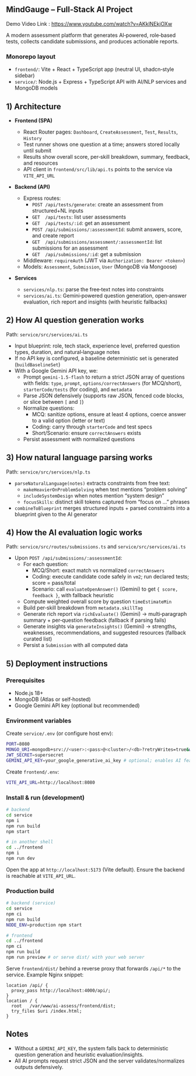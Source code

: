 ## MindGauge – Full‑Stack AI Project
Demo Video Link : https://www.youtube.com/watch?v=AKklNEkjOXw

A modern assessment platform that generates AI‑powered, role‑based tests, collects candidate submissions, and produces actionable reports.

### Monorepo layout

- `frontend/`: Vite + React + TypeScript app (neutral UI, shadcn‑style sidebar)
- `service/`: Node.js + Express + TypeScript API with AI/NLP services and MongoDB models

## 1) Architecture

- **Frontend (SPA)**
  - React Router pages: `Dashboard`, `CreateAssessment`, `Test`, `Results`, `History`
  - Test runner shows one question at a time; answers stored locally until submit
  - Results show overall score, per‑skill breakdown, summary, feedback, and resources
  - API client in `frontend/src/lib/api.ts` points to the service via `VITE_API_URL`

- **Backend (API)**
  - Express routes:
    - `POST /api/tests/generate`: create an assessment from structured+NL inputs
    - `GET  /api/tests`: list user assessments
    - `GET  /api/tests/:id`: get an assessment
    - `POST /api/submissions/:assessmentId`: submit answers, score, and create report
    - `GET  /api/submissions/assessment/:assessmentId`: list submissions for an assessment
    - `GET  /api/submissions/:id`: get a submission
  - Middleware: `requireAuth` (JWT via `Authorization: Bearer <token>`) 
  - Models: `Assessment`, `Submission`, `User` (MongoDB via Mongoose)

- **Services**
  - `services/nlp.ts`: parse the free‑text notes into constraints
  - `services/ai.ts`: Gemini‑powered question generation, open‑answer evaluation, rich report and insights (with heuristic fallbacks)

## 2) How AI question generation works

Path: `service/src/services/ai.ts`

- Input blueprint: role, tech stack, experience level, preferred question types, duration, and natural‑language notes
- If no API key is configured, a baseline deterministic set is generated (`buildBaselineSet`)
- With a Google Gemini API key, we:
  - Prompt `gemini-1.5-flash` to return a strict JSON array of questions with fields: `type`, `prompt`, `options/correctAnswers` (for MCQ/short), `starterCode/tests` (for coding), and `metadata`
  - Parse JSON defensively (supports raw JSON, fenced code blocks, or slice between `[` and `]`)
  - Normalize questions:
    - MCQ: sanitize options, ensure at least 4 options, coerce answer to a valid option (letter or text)
    - Coding: carry through `starterCode` and test specs
    - Short/Scenario: ensure `correctAnswers` exists
  - Persist assessment with normalized questions

## 3) How natural language parsing works

Path: `service/src/services/nlp.ts`

- `parseNaturalLanguage(notes)` extracts constraints from free text:
  - `makeHeavierOnProblemSolving` when text mentions “problem solving”
  - `includeSystemDesign` when notes mention “system design”
  - `focusSkills`: distinct skill tokens captured from “focus on …” phrases
- `combineToBlueprint` merges structured inputs + parsed constraints into a blueprint given to the AI generator

## 4) How the AI evaluation logic works

Path: `service/src/routes/submissions.ts` and `service/src/services/ai.ts`

- Upon `POST /api/submissions/:assessmentId`:
  - For each question:
    - MCQ/Short: exact match vs normalized `correctAnswers`
    - Coding: execute candidate code safely in `vm2`; run declared tests; score = pass/total
    - Scenario: call `evaluateOpenAnswer()` (Gemini) to get `{ score, feedback }`, with fallback heuristic
  - Compute weighted overall score by question `timeEstimateMin`
  - Build per‑skill breakdown from `metadata.skillTag`
  - Generate rich report via `richEvaluate()` (Gemini) → multi‑paragraph summary + per‑question feedback (fallback if parsing fails)
  - Generate insights via `generateInsights()` (Gemini) → strengths, weaknesses, recommendations, and suggested resources (fallback curated list)
  - Persist a `Submission` with all computed data

## 5) Deployment instructions

### Prerequisites

- Node.js 18+
- MongoDB (Atlas or self‑hosted)
- Google Gemini API key (optional but recommended)

### Environment variables

Create `service/.env` (or configure host env):

```bash
PORT=8080
MONGO_URI=mongodb+srv://<user>:<pass>@<cluster>/<db>?retryWrites=true&w=majority
JWT_SECRET=supersecret
GEMINI_API_KEY=your_google_generative_ai_key # optional; enables AI features
```

Create `frontend/.env`:

```bash
VITE_API_URL=http://localhost:8080
```

### Install & run (development)

```bash
# backend
cd service
npm i
npm run build
npm start

# in another shell
cd ../frontend
npm i
npm run dev
```

Open the app at `http://localhost:5173` (Vite default). Ensure the backend is reachable at `VITE_API_URL`.

### Production build

```bash
# backend (service)
cd service
npm ci
npm run build
NODE_ENV=production npm start

# frontend
cd ../frontend
npm ci
npm run build
npm run preview # or serve dist/ with your web server
```

Serve `frontend/dist/` behind a reverse proxy that forwards `/api/*` to the service. Example Nginx snippet:

```nginx
location /api/ {
  proxy_pass http://localhost:4000/api/;
}
location / {
  root   /var/www/ai-assess/frontend/dist;
  try_files $uri /index.html;
}
```


## Notes

- Without a `GEMINI_API_KEY`, the system falls back to deterministic question generation and heuristic evaluation/insights.
- All AI prompts request strict JSON and the server validates/normalizes outputs defensively.


